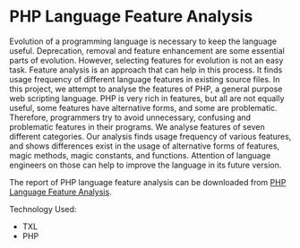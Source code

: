 # PHP Language Feature Analysis

Evolution of a programming language is necessary to keep the language useful. Deprecation, removal and feature enhancement are some essential parts of evolution. However, selecting features for evolution is not an easy task. Feature analysis is an approach that can help in this process. It finds usage frequency of different language features in existing source files. In this project, we attempt to analyse the features of PHP, a general purpose web scripting language. PHP is very rich in features, but all are not equally useful, some features have alternative forms, and some are problematic. Therefore, programmers try to avoid unnecessary, confusing and problematic features in their programs. We analyse features of seven different categories. Our analysis finds usage frequency of various features, and shows differences exist in the usage of alternative forms of features, magic methods, magic constants, and functions. Attention of language engineers on those can help to improve the language in its future version.

The report of PHP language feature analysis can be downloaded from [PHP Language Feature Analysis](https://github.com/toashiqur/PHP-Feature-Analysis/blob/master/assets/docs/php_feature_analysis.pdf).

Technology Used:
* TXL
* PHP
